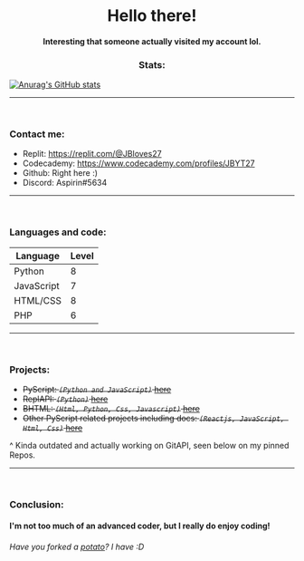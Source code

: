 <h1 align="center">Hello there!</h1>
<h4 align="center"> Interesting that someone actually visited my account lol.
<h3 align="center">Stats:</h3>
  
[![Anurag's GitHub stats](https://github-readme-stats.vercel.app/api?username=JBYT27)](https://github.com/anuraghazra/github-readme-stats)

--- 

<br>

### Contact me:
- Replit: https://replit.com/@JBloves27
- Codecademy: https://www.codecademy.com/profiles/JBYT27
- Github: Right here :)
- Discord: Aspirin#5634

--- 

<br>

### Languages and code:
| Language   | Level |
| ---------- | ----- |
| Python     |   8   |
| JavaScript |   7   |
| HTML/CSS   |   8   |
| PHP        |   6   |



--- 

<br>

### Projects:
- ~~PyScript: *`(Python and JavaScript)`* [here](https://github.com/PyScript-Language/PyScript-Compiler)~~
- ~~ReplAPI: *`(Python)`* [here](https://github.com/JBYT27/REPLAPI)~~
- ~~BHTML: *`(Html, Python, Css, Javascript)`* [here](https://github.com/JBYT27/BHTML-Compiler)~~
- ~~Other PyScript related projects including docs: *`(Reactjs, JavaScript, Html, Css)`* [here](https://github.com/PyScript-Language)~~
  
^ Kinda outdated and actually working on GitAPI, seen below on my pinned Repos.
  
--- 

<br>

### Conclusion:
#### I'm not too much of an advanced coder, but I really do enjoy coding!
###### Have you forked a [potato](https://github.com/drtshock/Potato)? I have :D

  
